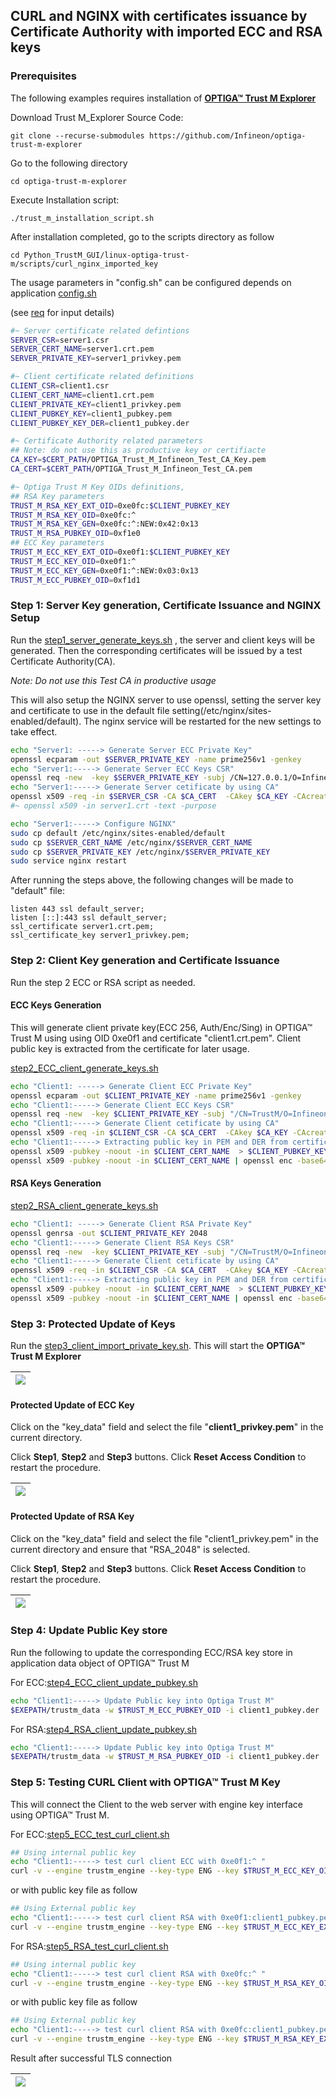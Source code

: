 

## CURL and NGINX with certificates issuance by Certificate Authority with imported ECC and RSA keys

### Prerequisites

The following examples requires installation of [**OPTIGA™ Trust M Explorer**](https://github.com/Infineon/optiga-trust-m-explorer/blob/master/Setup%20Guide.md#trust-m-explorer-installation-guide)

Download Trust M_Explorer Source Code:  

```
git clone --recurse-submodules https://github.com/Infineon/optiga-trust-m-explorer
```

Go to the following directory

```
cd optiga-trust-m-explorer
```

Execute Installation script:

```
./trust_m_installation_script.sh
```

After installation completed, go to the scripts directory as follow

```shell
cd Python_TrustM_GUI/linux-optiga-trust-m/scripts/curl_nginx_imported_key
```

The usage parameters in "config.sh" can be configured depends on application [config.sh](./config.sh)

(see [req](#req) for input details)

```sh
#~ Server certificate related defintions
SERVER_CSR=server1.csr
SERVER_CERT_NAME=server1.crt.pem
SERVER_PRIVATE_KEY=server1_privkey.pem

#~ Client certificate related definitions
CLIENT_CSR=client1.csr
CLIENT_CERT_NAME=client1.crt.pem
CLIENT_PRIVATE_KEY=client1_privkey.pem
CLIENT_PUBKEY_KEY=client1_pubkey.pem
CLIENT_PUBKEY_KEY_DER=client1_pubkey.der

#~ Certificate Authority related parameters
## Note: do not use this as productive key or certifiacte
CA_KEY=$CERT_PATH/OPTIGA_Trust_M_Infineon_Test_CA_Key.pem
CA_CERT=$CERT_PATH/OPTIGA_Trust_M_Infineon_Test_CA.pem

#~ Optiga Trust M Key OIDs definitions, 
## RSA Key parameters
TRUST_M_RSA_KEY_EXT_OID=0xe0fc:$CLIENT_PUBKEY_KEY
TRUST_M_RSA_KEY_OID=0xe0fc:^
TRUST_M_RSA_KEY_GEN=0xe0fc:^:NEW:0x42:0x13
TRUST_M_RSA_PUBKEY_OID=0xf1e0
## ECC Key parameters
TRUST_M_ECC_KEY_EXT_OID=0xe0f1:$CLIENT_PUBKEY_KEY
TRUST_M_ECC_KEY_OID=0xe0f1:^
TRUST_M_ECC_KEY_GEN=0xe0f1:^:NEW:0x03:0x13
TRUST_M_ECC_PUBKEY_OID=0xf1d1
```

###   Step 1: Server Key generation, Certificate Issuance and NGINX Setup

Run the [step1_server_generate_keys.sh](./step1_server_generate_keys.sh) , the server and client keys will be generated. Then the corresponding certificates will be issued by a test Certificate Authority(CA).

*Note: Do not use this Test CA in productive usage*

This will also setup the NGINX server to use openssl, setting the server key and certificate to use in the default file setting(/etc/nginx/sites-enabled/default). The nginx service will be restarted for the new settings to take effect. 

```sh
echo "Server1: -----> Generate Server ECC Private Key"
openssl ecparam -out $SERVER_PRIVATE_KEY -name prime256v1 -genkey
echo "Server1:-----> Generate Server ECC Keys CSR"
openssl req -new  -key $SERVER_PRIVATE_KEY -subj /CN=127.0.0.1/O=Infineon/C=SG -out $SERVER_CSR
echo "Server1:-----> Generate Server cetificate by using CA"
openssl x509 -req -in $SERVER_CSR -CA $CA_CERT  -CAkey $CA_KEY -CAcreateserial -out $SERVER_CERT_NAME -days 3650 -sha256 -extfile openssl.cnf -extensions cert_ext
#~ openssl x509 -in server1.crt -text -purpose

echo "Server1:-----> Configure NGINX"
sudo cp default /etc/nginx/sites-enabled/default
sudo cp $SERVER_CERT_NAME /etc/nginx/$SERVER_CERT_NAME
sudo cp $SERVER_PRIVATE_KEY /etc/nginx/$SERVER_PRIVATE_KEY
sudo service nginx restart
```

After running the steps above, the following changes will be made to "default" file:

```
listen 443 ssl default_server;
listen [::]:443 ssl default_server;
ssl_certificate server1.crt.pem; 
ssl_certificate_key server1_privkey.pem;
```

###  Step 2: Client Key generation and Certificate Issuance

Run the step 2 ECC or RSA script as needed. 

#### ECC Keys Generation

This will generate client private key(ECC 256, Auth/Enc/Sing) in OPTIGA™ Trust M using using OID 0xe0f1 and certificate "client1.crt.pem". Client public key is extracted from the certificate for later usage. 

[step2_ECC_client_generate_keys.sh](./step2_ECC_client_generate_keys.sh)

```sh
echo "Client1: -----> Generate Client ECC Private Key"
openssl ecparam -out $CLIENT_PRIVATE_KEY -name prime256v1 -genkey
echo "Client1:-----> Generate Client ECC Keys CSR"
openssl req -new  -key $CLIENT_PRIVATE_KEY -subj "/CN=TrustM/O=Infineon/C=SG" -out $CLIENT_CSR
echo "Client1:-----> Generate Client cetificate by using CA"
openssl x509 -req -in $CLIENT_CSR -CA $CA_CERT  -CAkey $CA_KEY -CAcreateserial -out $CLIENT_CERT_NAME -days 3650 -sha256 -extfile openssl.cnf -extensions cert_ext1
echo "Client1:-----> Extracting public key in PEM and DER from certificate"
openssl x509 -pubkey -noout -in $CLIENT_CERT_NAME  > $CLIENT_PUBKEY_KEY
openssl x509 -pubkey -noout -in $CLIENT_CERT_NAME | openssl enc -base64 -d > $CLIENT_PUBKEY_KEY_DER
```

#### RSA Keys Generation

[step2_RSA_client_generate_keys.sh](./step2_RSA_client_generate_keys.sh)

```sh
echo "Client1: -----> Generate Client RSA Private Key"
openssl genrsa -out $CLIENT_PRIVATE_KEY 2048
echo "Client1:-----> Generate Client RSA Keys CSR"
openssl req -new  -key $CLIENT_PRIVATE_KEY -subj "/CN=TrustM/O=Infineon/C=SG" -out $CLIENT_CSR
echo "Client1:-----> Generate Client cetificate by using CA"
openssl x509 -req -in $CLIENT_CSR -CA $CA_CERT  -CAkey $CA_KEY -CAcreateserial -out $CLIENT_CERT_NAME -days 3650 -sha256 -extfile openssl.cnf -extensions cert_ext1
echo "Client1:-----> Extracting public key in PEM and DER from certificate"
openssl x509 -pubkey -noout -in $CLIENT_CERT_NAME  > $CLIENT_PUBKEY_KEY
openssl x509 -pubkey -noout -in $CLIENT_CERT_NAME | openssl enc -base64 -d > $CLIENT_PUBKEY_KEY_DER

```

### Step 3: Protected Update of Keys

Run the [step3_client_import_private_key.sh](./step3_client_import_private_key.sh). This will start the **OPTIGA™ Trust M Explorer**

| ![](./pictures/pic1.png) |
| ----------------------- |

#### Protected Update of ECC Key

Click on the "key_data" field and select the file "**client1_privkey.pem**" in the current directory.

Click **Step1**, **Step2** and **Step3** buttons. Click **Reset Access Condition** to restart the procedure.

| ![](./pictures/ecc.png) |
| ---------------------- |

#### Protected Update of RSA Key

Click on the "key_data" field and select the file "client1_privkey.pem" in the current directory and ensure that "RSA_2048" is selected.

Click **Step1**, **Step2** and **Step3** buttons. Click **Reset Access Condition** to restart the procedure.

| ![](./pictures/rsa.png) |
| ---------------------- |

### Step 4: Update Public Key store

Run the following to update the corresponding ECC/RSA key store in application data object of OPTIGA™ Trust M

For ECC:[step4_ECC_client_update_pubkey.sh](./step4_ECC_client_update_pubkey.sh)

```sh
echo "Client1:-----> Update Public key into Optiga Trust M"
$EXEPATH/trustm_data -w $TRUST_M_ECC_PUBKEY_OID -i client1_pubkey.der
```

For RSA:[step4_RSA_client_update_pubkey.sh](./step4_RSA_client_update_pubkey.sh)

```sh
echo "Client1:-----> Update Public key into Optiga Trust M"
$EXEPATH/trustm_data -w $TRUST_M_RSA_PUBKEY_OID -i client1_pubkey.der
```

### Step 5: Testing CURL Client with OPTIGA™ Trust M Key 

This will connect the Client to the web server with engine key interface using OPTIGA™ Trust M.  

For ECC:[step5_ECC_test_curl_client.sh](./step5_ECC_test_curl_client.sh)

```sh
## Using internal public key
echo "Client1:-----> test curl client ECC with 0xe0f1:^ "
curl -v --engine trustm_engine --key-type ENG --key $TRUST_M_ECC_KEY_OID --cert $CLIENT_CERT_NAME --cacert $CA_CERT https://127.0.0.1
```

or with public key file as follow

```sh
## Using External public key
echo "Client1:-----> test curl client RSA with 0xe0f1:client1_pubkey.pem "
curl -v --engine trustm_engine --key-type ENG --key $TRUST_M_ECC_KEY_EXT_OID --cert $CLIENT_CERT_NAME --cacert $CA_CERT https://127.0.0.1

```

For RSA:[step5_RSA_test_curl_client.sh](./step5_RSA_test_curl_client.sh)

```sh
## Using internal public key
echo "Client1:-----> test curl client RSA with 0xe0fc:^ "
curl -v --engine trustm_engine --key-type ENG --key $TRUST_M_RSA_KEY_OID --cert $CLIENT_CERT_NAME --cacert $CA_CERT https://127.0.0.1
```

or with public key file as follow

```sh
## Using External public key
echo "Client1:-----> test curl client RSA with 0xe0fc:client1_pubkey.pem "
curl -v --engine trustm_engine --key-type ENG --key $TRUST_M_RSA_KEY_EXT_OID --cert $CLIENT_CERT_NAME --cacert $CA_CERT https://127.0.0.1
```

Result after successful TLS connection

| ![](./pictures/test.png) |
| ----------------------- |

### 
